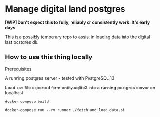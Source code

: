 # Manage digital land postgres

**[WIP] Don't expect this to fully, reliably or consistently work. It's early days**

This is a possibly temporary repo to assist in loading data into the digital last postgres db.

## How to use this thing locally

Prerequisites

A running postgres server - tested with PostgreSQL 13

Load csv file exported form entity.sqlite3 into a running postgres server on localhost

    docker-compose build

    docker-compose run --rm runner ./fetch_and_load_data.sh
